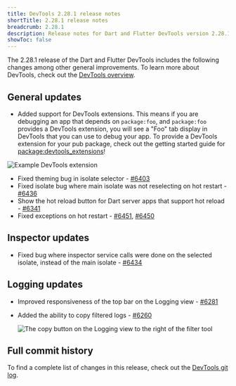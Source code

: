 ```yaml
---
title: DevTools 2.28.1 release notes
shortTitle: 2.28.1 release notes
breadcrumb: 2.28.1
description: Release notes for Dart and Flutter DevTools version 2.28.1.
showToc: false
---
```


The 2.28.1 release of the Dart and Flutter DevTools
includes the following changes among other general improvements.
To learn more about DevTools, check out the
[DevTools overview](https://docs.flutter.dev/tools/devtools).

## General updates

* Added support for DevTools extensions.
  This means if you are debugging an app that depends on `package:foo`,
  and `package:foo` provides a DevTools extension,
  you will see a "Foo" tab display in DevTools
  that you can use to debug your app.
  To provide a DevTools extension for your pub package,
  check out the getting started guide for
  [package:devtools_extensions](https://pub.dev/packages/devtools_extensions)!

![Example DevTools extension](/assets/images/docs/tools/devtools/release-notes/images-2.28.1/example_devtools_extension.png "Example DevTools extension for package:foo_package")

* Fixed theming bug in isolate selector -
  [#6403](https://github.com/flutter/devtools/pull/6403)
* Fixed isolate bug where main isolate was not reselecting on hot restart -
  [#6436](https://github.com/flutter/devtools/pull/6436)
* Show the hot reload button for Dart server apps that support hot reload -
  [#6341](https://github.com/flutter/devtools/pull/6341)
* Fixed exceptions on hot restart -
  [#6451](https://github.com/flutter/devtools/pull/6451),
  [#6450](https://github.com/flutter/devtools/pull/6450)

## Inspector updates

* Fixed bug where inspector service calls were done on the selected isolate,
  instead of the main isolate -
  [#6434](https://github.com/flutter/devtools/pull/6434)

## Logging updates

* Improved responsiveness of the top bar on the Logging view -
  [#6281](https://github.com/flutter/devtools/pull/6281)

* Added the ability to copy filtered logs -
  [#6260](https://github.com/flutter/devtools/pull/6260)

  ![The copy button on the Logging view to the right of the filter tool](/assets/images/docs/tools/devtools/release-notes/images-2.28.1/logger_copy.png "The Logging view copy button")

## Full commit history

To find a complete list of changes in this release, check out the
[DevTools git log](https://github.com/flutter/devtools/tree/v2.28.1).
